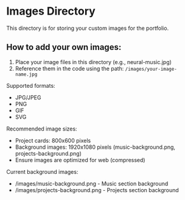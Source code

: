 # Images Directory

This directory is for storing your custom images for the portfolio.

## How to add your own images:

1. Place your image files in this directory (e.g., neural-music.jpg)
2. Reference them in the code using the path: `/images/your-image-name.jpg`

Supported formats:
- JPG/JPEG
- PNG
- GIF
- SVG

Recommended image sizes:
- Project cards: 800x600 pixels
- Background images: 1920x1080 pixels (music-background.png, projects-background.png)
- Ensure images are optimized for web (compressed)

Current background images:
- /images/music-background.png - Music section background
- /images/projects-background.png - Projects section background
